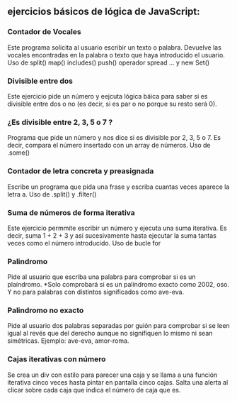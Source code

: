 ## ejercicios básicos de lógica de JavaScript:

### Contador de Vocales

Este programa solicita al usuario escribir un texto o palabra.
Devuelve las vocales encontradas en la palabra o texto que haya introducido el usuario.
Uso de split() map() includes() push() operador spread ... y new Set()


### Divisible entre dos

Este ejercicio pide un número y eejcuta lógica báica para saber si es divisible entre dos o no (es decir, si es par o no porque su resto será 0).

### ¿Es divisible entre 2, 3, 5 o 7 ?

Programa que pide un número y nos dice si es divisible por 2, 3, 5 o 7. 
Es decir, compara el número insertado con un array de números. 
Uso de .some()

### Contador de letra concreta y preasignada

Escribe un programa que pida una frase y escriba cuantas veces aparece la letra a.
Uso de .split() y .filter()

### Suma de números de forma iterativa

Este ejercicio permmite escribir un número y ejecuta una suma iterativa.
Es decir, suma 1 + 2 + 3  y así sucesivamente hasta ejecutar la suma tantas veces como el número introducido.
Uso de bucle for


### Palindromo

Pide al usuario que escriba una palabra para comprobar si es un plaíndromo.
*Solo comprobará si es un palíndromo exacto como 2002, oso. Y no para palabras con distintos significados como ave-eva.


### Palindromo no exacto 

Pide al usuario dos palabras separadas por guión para comprobar si se leen igual al revés que del derecho aunque no signifiquen lo mismo ni sean simétricas.
Ejemplo: ave-eva, amor-roma.


###  Cajas iterativas con número

Se crea un div con estilo para parecer una caja y se llama a una función iterativa cinco veces hasta pintar en pantalla cinco cajas.
Salta una alerta al clicar sobre cada caja que indica el número de caja que es.
